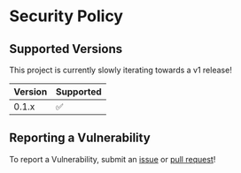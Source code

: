 # Security Policy

## Supported Versions

This project is currently slowly iterating towards a v1 release!

| Version | Supported          |
| ------- | ------------------ |
| 0.1.x   | :white_check_mark: |

## Reporting a Vulnerability

To report a Vulnerability, submit an [issue](https://github.com/yowainwright/typescript-lib-starter/issues) or [pull request](https://github.com/yowainwright/typescript-lib-starter/pulls)!
